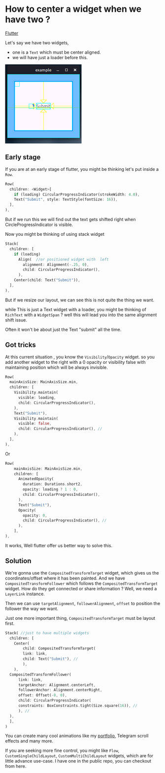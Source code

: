 # How to center a widget when we have two ?

[Flutter](../../tags/flutter.md)

Let's say we have two widgets,

- one is a `Text` which must be center aligned.
- we will have just a loader before this.

![how_to_center_a_widget_when_we_have_two.md](/assets/images/how_to_center_a_widget_when_we_have_two.png)

## Early stage

If you are at an early stage of flutter, you might be thinking let's put inside a `Row`.

```dart
Row(
  children: <Widget>[
    if (loading) CircularProgressIndicator(strokeWidth: 4.0),
    Text("Submit", style: TextStyle(fontSize: 16)),
  ],
),
```

But if we run this we will find out the text gets shifted right when CircleProgressIndicator is visible.

Now you might be thinking of using stack widget

```dart
Stack(
  children: [
    if (loading)
      Align(  //or positioned widget with  left
        alignment: Alignment(-.25, 0),
        child: CircularProgressIndicator(),
      ),
    Center(child: Text("Submit")),
  ],
),
```

But if we resize our layout, we can see this is not quite the thing we want.

while This is just a Text widget with a loader, you might be thinking of `RichText` with a `WidgetSpan` ?
well this will lead you into the same alignment shift issue.

Often it won't be about just the Text "submit" all the time.

## Got tricks

At this current situation , you know the `Visibility`/`Opacity` widget. so you add another widget to the right with a 0 opacity or visibility false with maintaining position which will be always invisible.

```dart
Row(
  mainAxisSize: MainAxisSize.min,
  children: [
    Visibility.maintain(
      visible: loading,
      child: CircularProgressIndicator(),
    ),
    Text("Submit"),
    Visibility.maintain(
      visible: false,
      child: CircularProgressIndicator(), //
    ),
  ],
),
```

Or

```dart
Row(
    mainAxisSize: MainAxisSize.min,
    children: [
      AnimatedOpacity(
        duration: Durations.short2,
        opacity: loading ? 1 : 0,
        child: CircularProgressIndicator(),
      ),
      Text("Submit"),
      Opacity(
        opacity: 0,
        child: CircularProgressIndicator(), //
      ),
    ],
),
```

It works, Well flutter offer us better way to solve this.

## Solution

We're gonna use the `CompositedTransformTarget` widget, which gives us the coordinates/offset where it has been painted.
And we have `CompositedTransformFollower` which follows the `CompositedTransformTarget` widget.
How do they get connected or share information ? Well, we need a `LayerLink` instance.

Then we can use `targetAlignment`, `followerAlignment`, `offset` to position the follower the way we want.

Just one more important thing, `CompositedTransformTarget` must be layout first.

```dart
Stack( //just to have multiple widgets
  children: [
    Center(
        child: CompositedTransformTarget(
        link: link,
        child: Text("Submit"), //
        ),
    ),
  CompositedTransformFollower(
      link: link,
      targetAnchor: Alignment.centerLeft,
      followerAnchor: Alignment.centerRight,
      offset: Offset(-8, 0),
      child: CircularProgressIndicator(
      constraints: BoxConstraints.tight(Size.square(16)), //
      ), //
  ),
  ],
)
```

You can create many cool animations like my [portfolio](portfolio), Telegram scroll effects and many more.

If you are seeking more fine control, you might like `Flow`, `CustomSingleChildLayout`, `CustomMultiChildLayout` widgets, which are for little advance use-case.
I have one in the public repo, you can checkout from here.

[portfolio]: https://github.com/yeasin50/portfolio/blob/master/packages/stackoverflow_stats/lib/src/presentation/home/home_page_delegate.dart
